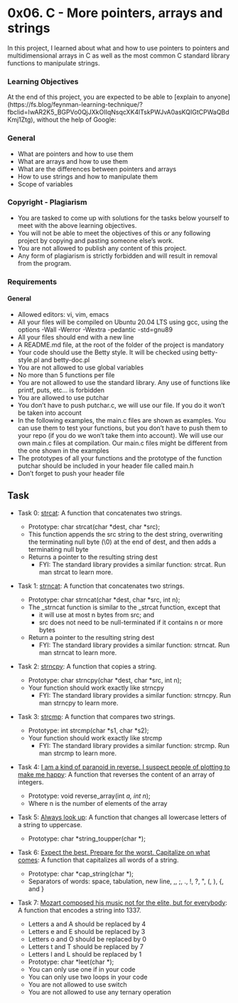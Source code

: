 # 0x06. C - More pointers, arrays and strings
<p>In this project, I learned about what and how to use pointers to pointers and multidimensional arrays in C as well as the most common C standard library functions to manipulate strings.</p>

### Learning Objectives
<p>At the end of this project, you are expected to be able to [explain to anyone](https://fs.blog/feynman-learning-technique/?fbclid=IwAR2K5_BGPVo0QjJXkOIIqNsqcXK4lTskPWJvA0asKQIGtCPWaQBdKmj1Ztg), without the help of Google:</p>

### General
+ What are pointers and how to use them
+ What are arrays and how to use them
+ What are the differences between pointers and arrays
+ How to use strings and how to manipulate them
+ Scope of variables
### Copyright - Plagiarism
+ You are tasked to come up with solutions for the tasks below yourself to meet with the above learning objectives.
+ You will not be able to meet the objectives of this or any following project by copying and pasting someone else’s work.
+ You are not allowed to publish any content of this project.
+ Any form of plagiarism is strictly forbidden and will result in removal from the program.
### Requirements
#### General
+ Allowed editors: vi, vim, emacs
+ All your files will be compiled on Ubuntu 20.04 LTS using gcc, using the options -Wall -Werror -Wextra -pedantic -std=gnu89
+ All your files should end with a new line
+ A README.md file, at the root of the folder of the project is mandatory
+ Your code should use the Betty style. It will be checked using betty-style.pl and betty-doc.pl
+ You are not allowed to use global variables
+ No more than 5 functions per file
+ You are not allowed to use the standard library. Any use of functions like printf, puts, etc… is forbidden
+ You are allowed to use putchar
+ You don’t have to push putchar.c, we will use our file. If you do it won’t be taken into account
+ In the following examples, the main.c files are shown as examples. You can use them to test your functions, but you don’t have to push them to your repo (if you do we won’t take them into account). We will use our own main.c files at compilation. Our main.c files might be different from the one shown in the examples
+ The prototypes of all your functions and the prototype of the function putchar should be included in your header file called main.h
+ Don’t forget to push your header file


## Task
+ Task 0: [strcat](https://github.com/Hiluhree/alx-low_level_programming/blob/master/0x06-pointers_arrays_strings/0-strcat.c): A function that concatenates two strings.

	+ Prototype: char strcat(char *dest, char *src);
	+ This function appends the src string to the dest string, overwriting the terminating null byte (\0) at the end of dest, and then adds a terminating null byte
	+ Returns a pointer to the resulting string dest
		- FYI: The standard library provides a similar function: strcat. Run man strcat to learn more.
+ Task 1: [strncat](https://github.com/Hiluhree/alx-low_level_programming/blob/master/0x06-pointers_arrays_strings/1-strncat.c): A function that concatenates two strings.

	+ Prototype: char strncat(char *dest, char *src, int n);
	+ The _strncat function is similar to the _strcat function, except that
		- it will use at most n bytes from src; and
		- src does not need to be null-terminated if it contains n or more bytes
	+ Return a pointer to the resulting string dest
		- FYI: The standard library provides a similar function: strncat. Run man strncat to learn more.
+ Task 2: [strncpy](https://github.com/Hiluhree/alx-low_level_programming/tree/master/0x06-pointers_arrays_strings): A function that copies a string.

	+ Prototype: char strncpy(char *dest, char *src, int n);
	+ Your function should work exactly like strncpy
		- FYI: The standard library provides a similar function: strncpy. Run man strncpy to learn more.
+ Task 3: [strcmp](https://github.com/Hiluhree/alx-low_level_programming/blob/master/0x06-pointers_arrays_strings/3-strcmp.c): A function that compares two strings.

	+ Prototype: int strcmp(char *s1, char *s2);
	+ Your function should work exactly like strcmp
		- FYI: The standard library provides a similar function: strcmp. Run man strcmp to learn more.
+ Task 4: [I am a kind of paranoid in reverse. I suspect people of plotting to make me happy](https://github.com/Hiluhree/alx-low_level_programming/blob/master/0x06-pointers_arrays_strings/4-rev_array.c): A function that reverses the content of an array of integers.

	+ Prototype: void reverse_array(int *a, int n*);
	+ Where n is the number of elements of the array
+ Task 5: [Always look up](https://github.com/Hiluhree/alx-low_level_programming/blob/master/0x06-pointers_arrays_strings/5-string_toupper.c): A function that changes all lowercase letters of a string to uppercase.

	+ Prototype: char *string_toupper(char *);
+ Task 6: [Expect the best. Prepare for the worst. Capitalize on what comes](https://github.com/Hiluhree/alx-low_level_programming/tree/master/0x06-pointers_arrays_strings): A function that capitalizes all words of a string.

	+ Prototype: char *cap_string(char *);
	+ Separators of words: space, tabulation, new line, ,, ;, ., !, ?, ", (, ), {, and }
+ Task 7: [Mozart composed his music not for the elite, but for everybody](): A function that encodes a string into 1337.

	+ Letters a and A should be replaced by 4
	+ Letters e and E should be replaced by 3
	+ Letters o and O should be replaced by 0
	+ Letters t and T should be replaced by 7
	+ Letters l and L should be replaced by 1
	+ Prototype: char *leet(char *);
	+ You can only use one if in your code
	+ You can only use two loops in your code
	+ You are not allowed to use switch
	+ You are not allowed to use any ternary operation
